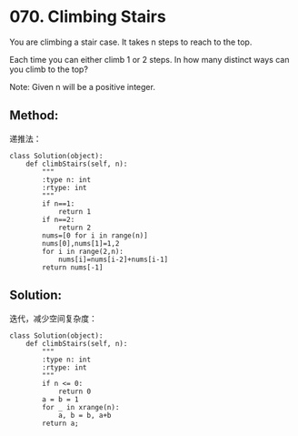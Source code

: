 # 070. Climbing Stairs

You are climbing a stair case. It takes n steps to reach to the top.

Each time you can either climb 1 or 2 steps. In how many distinct ways can you climb to the top?

Note: Given n will be a positive integer.

## Method:
递推法：

    class Solution(object):
        def climbStairs(self, n):
            """
            :type n: int
            :rtype: int
            """
            if n==1:
                return 1
            if n==2:
                return 2
            nums=[0 for i in range(n)]
            nums[0],nums[1]=1,2
            for i in range(2,n):
                nums[i]=nums[i-2]+nums[i-1]
            return nums[-1]
            
## Solution:
迭代，减少空间复杂度：

    class Solution(object):
        def climbStairs(self, n):
            """
            :type n: int
            :rtype: int
            """
            if n <= 0:
                return 0
            a = b = 1
            for _ in xrange(n):
                a, b = b, a+b
            return a;